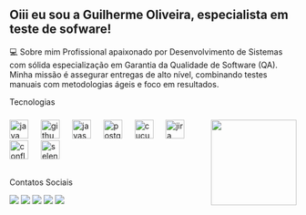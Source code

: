 ## Oiii eu sou a Guilherme Oliveira, especialista em teste de sofware!

💻 Sobre mim
Profissional apaixonado por Desenvolvimento de Sistemas com sólida especialização em Garantia da Qualidade de Software (QA). Minha missão é assegurar entregas de alto nível, combinando testes manuais com metodologias ágeis e foco em resultados.

<div align="center">
</div>
Tecnologias

###

<img align="right" height="150" src="https://media.tenor.com/AMT-eMhjSywAAAAi/sappy-seals.gif"  />

###

<div align="left">
  <img src="https://cdn.jsdelivr.net/gh/devicons/devicon/icons/java/java-original.svg" height="33" alt="java logo"  />
  <img width="14" />
  <img src="https://cdn.jsdelivr.net/gh/devicons/devicon/icons/github/github-original.svg" height="33" alt="github logo"  />
  <img width="14" />
  <img src="https://cdn.jsdelivr.net/gh/devicons/devicon/icons/javascript/javascript-original.svg" height="33" alt="javascript logo"  />
  <img width="14" />
  <img src="https://cdn.jsdelivr.net/gh/devicons/devicon/icons/postgresql/postgresql-original.svg" height="33" alt="postgresql logo"  />
  <img width="14" />
  <img src="https://cdn.jsdelivr.net/gh/devicons/devicon/icons/cucumber/cucumber-plain.svg" height="33" alt="cucumber logo"  />
  <img width="14" />
  <img src="https://cdn.jsdelivr.net/gh/devicons/devicon/icons/jira/jira-original.svg" height="33" alt="jira logo"  />
  <img width="14" />
  <img src="https://cdn.jsdelivr.net/gh/devicons/devicon/icons/confluence/confluence-original.svg" height="33" alt="confluence logo"  />
  <img width="14" />
  <img src="https://cdn.jsdelivr.net/gh/devicons/devicon/icons/selenium/selenium-original.svg" height="33" alt="selenium logo"  />
</div>


##

 Contatos Sociais 
<div> 
  <a href="https://www.linkedin.com/in/guilhermeosilva2406/" target="_blank"><img src="https://img.shields.io/badge/-LinkedIn-%230077B5?style=for-the-badge&logo=linkedin&logoColor=white" target="_blank"></a> 
  <a href="https://www.instagram.com/gui_cafezinho/" target="_blank"><img src="https://img.shields.io/badge/-Instagram-%23E4405F?style=for-the-badge&logo=instagram&logoColor=white" target="_blank"></a>
 	<a href="https://www.twitch.tv/" target="_blank"><img src="https://img.shields.io/badge/Twitch-9146FF?style=for-the-badge&logo=twitch&logoColor=white" target="_blank"></a>
 <a href="https://discord.gg/cafezinho2406" target="_blank"><img src="https://img.shields.io/badge/Discord-7289DA?style=for-the-badge&logo=discord&logoColor=white" target="_blank"></a> 
  <a href = "mailto:guilhermeosilva2406@gmail.com"><img src="https://img.shields.io/badge/-Gmail-%23333?style=for-the-badge&logo=gmail&logoColor=white" target="_blank"></a>




